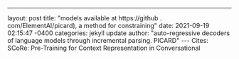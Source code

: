 ---
layout: post
title:  "models available at https://github  . com/ElementAI/picard), a method for constraining"
date:   2021-09-19 02:15:47 -0400
categories: jekyll update
author: "auto-regressive decoders of language models through incremental parsing. PICARD"
--- Cites: SCoRe: Pre-Training for Context Representation in Conversational